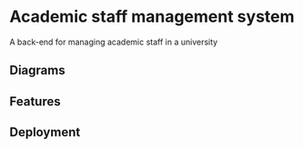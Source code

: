 # Academic staff management system

A back-end for managing academic staff in a university

## Diagrams

## Features

## Deployment